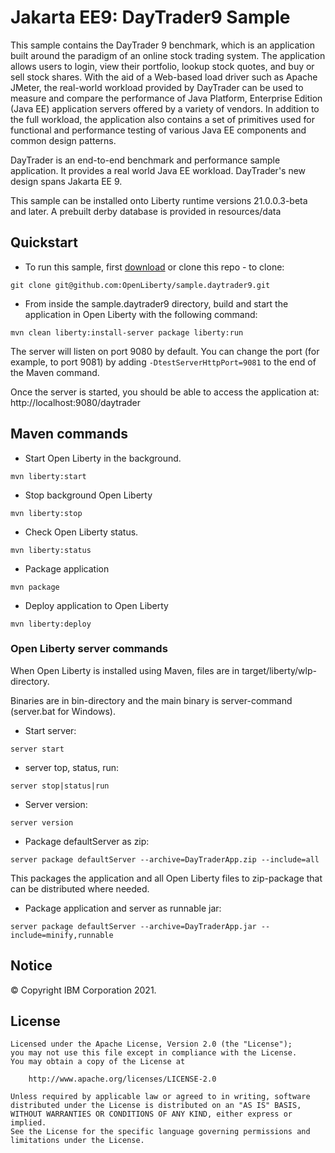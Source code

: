 # Jakarta EE9: DayTrader9 Sample

This sample contains the DayTrader 9 benchmark, which is an application built around the paradigm of an online stock trading system. The application allows users to login, view their portfolio, lookup stock quotes, and buy or sell stock shares. With the aid of a Web-based load driver such as Apache JMeter, the real-world workload provided by DayTrader can be used to measure and compare the performance of Java Platform, Enterprise Edition (Java EE) application servers offered by a variety of vendors. In addition to the full workload, the application also contains a set of primitives used for functional and performance testing of various Java EE components and common design patterns.

DayTrader is an end-to-end benchmark and performance sample application. It provides a real world Java EE workload. DayTrader's new design spans Jakarta EE 9.

This sample can be installed onto Liberty runtime versions 21.0.0.3-beta and later. A prebuilt derby database is provided in resources/data

## Quickstart

- To run this sample, first [download](https://github.com/OpenLiberty/sample.daytrader9/archive/master.zip) or clone this repo - to clone:
```
git clone git@github.com:OpenLiberty/sample.daytrader9.git
```

- From inside the sample.daytrader9 directory, build and start the application in Open  Liberty with the following command:

```
mvn clean liberty:install-server package liberty:run
```

The server will listen on port 9080 by default.  You can change the port (for example, to port 9081) by adding `-DtestServerHttpPort=9081` to the end of the Maven command.

Once the server is started, you should be able to access the application at:
http://localhost:9080/daytrader

## Maven commands

- Start Open Liberty in the background.
```
mvn liberty:start
```

- Stop background Open Liberty
```
mvn liberty:stop
```

- Check Open Liberty status.
```
mvn liberty:status
```

- Package application 
```
mvn package
```

- Deploy application to Open Liberty
```
mvn liberty:deploy
```

### Open Liberty server commands

When Open Liberty is installed using Maven, files are in target/liberty/wlp-directory.

Binaries are in bin-directory and the main binary is server-command (server.bat for Windows). 

- Start server:
```
server start
```

- server top, status, run:
```
server stop|status|run
```

- Server version:
```
server version
```

- Package defaultServer as zip:

```
server package defaultServer --archive=DayTraderApp.zip --include=all
```
This packages the application and all Open Liberty files to zip-package that can be distributed where needed.

- Package application and server as runnable jar:
```
server package defaultServer --archive=DayTraderApp.jar --include=minify,runnable
```


## Notice

© Copyright IBM Corporation 2021.

## License

```text
Licensed under the Apache License, Version 2.0 (the "License");
you may not use this file except in compliance with the License.
You may obtain a copy of the License at

    http://www.apache.org/licenses/LICENSE-2.0

Unless required by applicable law or agreed to in writing, software
distributed under the License is distributed on an "AS IS" BASIS,
WITHOUT WARRANTIES OR CONDITIONS OF ANY KIND, either express or implied.
See the License for the specific language governing permissions and
limitations under the License.
````
